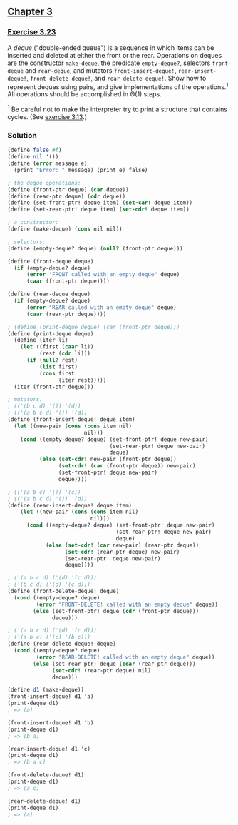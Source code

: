 ## [Chapter 3](../index.md#3-Modularity-Objects-and-State)

### [Exercise 3.23](https://mitpress.mit.edu/sites/default/files/sicp/full-text/book/book-Z-H-22.html#%_thm_3.23)

A _deque_ ("double-ended queue") is a sequence in which items can be inserted and deleted at either the front or the rear. Operations on deques are the constructor `make-deque`, the predicate `empty-deque?`, selectors `front-deque` and `rear-deque`, and mutators `front-insert-deque!`, `rear-insert-deque!`, `front-delete-deque!`, and `rear-delete-deque!`. Show how to represent deques using pairs, and give implementations of the operations.<sup>1</sup> All operations should be accomplished in Θ(1) steps.

<sup>1</sup> Be careful not to make the interpreter try to print a structure that contains cycles. (See [exercise 3.13](./Exercise%203.13.md).)

### Solution

```scheme
(define false #f)
(define nil '())
(define (error message e)
  (print "Error: " message) (print e) false)

; the deque operations:
(define (front-ptr deque) (car deque))
(define (rear-ptr deque) (cdr deque))
(define (set-front-ptr! deque item) (set-car! deque item))
(define (set-rear-ptr! deque item) (set-cdr! deque item))

; a constructor:
(define (make-deque) (cons nil nil))

; selectors:
(define (empty-deque? deque) (null? (front-ptr deque)))

(define (front-deque deque)
  (if (empty-deque? deque)
      (error "FRONT called with an empty deque" deque)
      (caar (front-ptr deque))))

(define (rear-deque deque)
  (if (empty-deque? deque)
      (error "REAR called with an empty deque" deque)
      (caar (rear-ptr deque))))
```
```scheme
; (define (print-deque deque) (car (front-ptr deque)))
(define (print-deque deque)
  (define (iter li)
    (let ((first (caar li))
          (rest (cdr li)))
      (if (null? rest)
          (list first)
          (cons first
                (iter rest)))))
  (iter (front-ptr deque)))

; mutators:
; (('(b c d) '()) '(d))
; (('(a b c d) '()) '(d))
(define (front-insert-deque! deque item)
  (let ((new-pair (cons (cons item nil)
                        nil)))
    (cond ((empty-deque? deque) (set-front-ptr! deque new-pair)
                                (set-rear-ptr! deque new-pair)
                                deque)
          (else (set-cdr! new-pair (front-ptr deque))
                (set-cdr! (car (front-ptr deque)) new-pair)
                (set-front-ptr! deque new-pair)
                deque))))

; (('(a b c) '()) '(c))
; (('(a b c d) '()) '(d))
(define (rear-insert-deque! deque item)
    (let ((new-pair (cons (cons item nil)
                          nil)))
      (cond ((empty-deque? deque) (set-front-ptr! deque new-pair)
                                  (set-rear-ptr! deque new-pair)
                                  deque)
            (else (set-cdr! (car new-pair) (rear-ptr deque))
                  (set-cdr! (rear-ptr deque) new-pair)
                  (set-rear-ptr! deque new-pair)
                  deque))))

; ('(a b c d) ('(d) '(c d)))
; ('(b c d) ('(d) '(c d)))
(define (front-delete-deque! deque)
  (cond ((empty-deque? deque)
         (error "FRONT-DELETE! called with an empty deque" deque))
        (else (set-front-ptr! deque (cdr (front-ptr deque)))
              deque)))

; ('(a b c d) ('(d) '(c d)))
; ('(a b c) ('(c) '(b c)))
(define (rear-delete-deque! deque)
  (cond ((empty-deque? deque)
         (error "REAR-DELETE! called with an empty deque" deque))
        (else (set-rear-ptr! deque (cdar (rear-ptr deque)))
              (set-cdr! (rear-ptr deque) nil)
              deque)))
```
```scheme
(define d1 (make-deque))
(front-insert-deque! d1 'a)
(print-deque d1)
; => (a)

(front-insert-deque! d1 'b)
(print-deque d1)
; => (b a)

(rear-insert-deque! d1 'c)
(print-deque d1)
; => (b a c)

(front-delete-deque! d1)
(print-deque d1)
; => (a c)

(rear-delete-deque! d1)
(print-deque d1)
; => (a)
```

